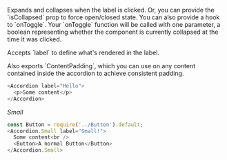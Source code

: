 Expands and collapses when the label is clicked. Or, you can provide the \`isCollapsed\` prop to force open/closed state. You can also provide a hook to \`onToggle\`. Your \`onToggle\` function will be called with one parameter, a boolean representing whether the component is currently collapsed at the time it was clicked.

Accepts \`label\` to define what's rendered in the label.

Also exports \`ContentPadding\`, which you can use on any content contained inside the accordion to achieve consistent padding.
```javascript
<Accordion label="Hello">
  <p>Some content</p>
</Accordion>
```

_Small_

```javascript
const Button = require('../Button').default;
<Accordion.Small label="Small!">
  Some content<br />
  <Button>A normal Button</Button>
</Accordion.Small>
```
